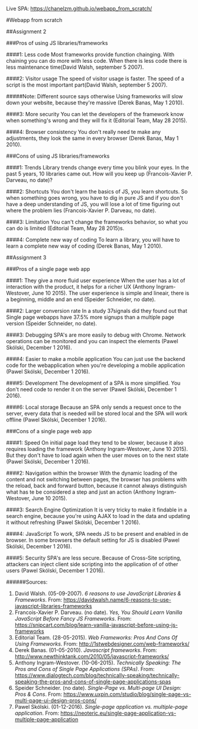 Live SPA: https://chanelzm.github.io/webapp_from_scratch/

#Webapp from scratch

##Assignment 2

###Pros of using JS libraries/frameworks

####1: Less code
Most frameworks provide function chainging. With chaining you can do more with less code. When there is less code there is less maintenance time(David Walsh, september 5 2007).

####2: Visitor usage
The speed of visitor usage is faster. The speed of a script is the most important part(David Walsh, september 5 2007).

#####Note: Different source says otherwise
Using frameworks will slow down your website, because they're massive (Derek Banas, May 1 2010).

####3: More security
You can let the developers of the framework know when something's wrong and they will fix it (Editorial Team, May 28 2015).

####4: Browser consistency
You don't really need te make any adjustments, they look the same in every browser (Derek Banas, May 1 2010).

###Cons of using JS libraries/frameworks

####1: Trends
Library trends change every time you blink your eyes. In the past 5 years, 10 libraries came out. How will you keep up (Francois-Xavier P. Darveau, no date)?

####2: Shortcuts
You don't learn the basics of JS, you learn shortcuts. So when something goes wrong, you have to dig in pure JS and if you don't have a deep understanding of JS, you will lose a lot of time figuring out where the problem lies (Francois-Xavier P. Darveau, no date).

####3: Limitation
You can't change the frameworks behavior, so what you can do is limited (Editorial Team, May 28 2015)s.

####4: Complete new way of coding
To learn a library, you will have to learn a complete new way of coding (Derek Banas, May 1 2010).

##Assignment 3

###Pros of a single page web app

####1: They give a more fluid user experience
When the user has a lot of interaction with the product, it helps for a richer UX (Anthony Ingram-Westover, June 10 2015). The user experience is simple and lineair, there is a beginning, middle and an end (Speider Schneider, no date).

####2: Larger conversion rate
In a study 37signals did they found out that Single page webapps have 37.5% more signups than a multiple page version (Speider Schneider, no date).

####3: Debugging
SPA's are more easily to debug with Chrome. Network operations can be monitored and you can inspect the elements (Pawel Skólski, December 1 2016).

####4: Easier to make a mobile application
You can just use the backend code for the webapplication when you're developing a mobile application (Pawel Skólski, December 1 2016).

####5: Development
The development of a SPA is more simplified. You don't need code to render it on the server (Pawel Skólski, December 1 2016).

####6: Local storage
Because an SPA only sends a request once to the server, every data that is needed will be stored local and the SPA will work offline (Pawel Skólski, December 1 2016).

###Cons of a single page web app

####1: Speed
On initial page load they tend to be slower, because it also requires loading the framework (Anthony Ingram-Westover, June 10 2015). But they don't have to load again when the user moves on to the next state (Pawel Skólski, December 1 2016).

####2: Navigation within the browser
With the dynamic loading of the content and not switching between pages, the browser has problems with the reload, back and forward button, because it cannot always distinguish what has te be considered a step and just an action (Anthony Ingram-Westover, June 10 2015).

####3: Search Engine Optimization
It is very tricky to make it findable in a search engine, because you're using AJAX to load in the data and updating it without refreshing (Pawel Skólski, December 1 2016).

####4: JavaScript
To work, SPA needs JS to be present and enabled in de browser. In some browsers the default setting for JS is disabled (Pawel Skólski, December 1 2016).

####5: Security
SPA's are less secure. Because of Cross-Site scripting, attackers can inject client side scripting into the application of of other users (Pawel Skólski, December 1 2016).

######Sources:
1. David Walsh. (05-09-2007). *6 reasons to use JavaScript Libraries & Frameworks*. From: https://davidwalsh.name/6-reasons-to-use-javascript-libraries-frameworks
2. Francois-Xavier P. Darveau. (no date). *Yes, You Should Learn Vanilla JavaScript Before Fancy JS Frameworks*. From: https://snipcart.com/blog/learn-vanilla-javascript-before-using-js-frameworks
3. Editorial Team. (28-05-2015). *Web Frameworks: Pros And Cons Of Using Frameworks*. From: http://1stwebdesigner.com/web-frameworks/
4. Derek Banas. (01-05-2010). *Javascript frameworks*. From: http://www.newthinktank.com/2010/05/javascript-frameworks/
5. Anthony Ingram-Westover. (10-06-2015). *Technically Speaking: The Pros and Cons of Single Page Applications (SPAs)*. From: https://www.dialogtech.com/blog/technically-speaking/technically-speaking-the-pros-and-cons-of-single-page-applications-spas
6. Speider Schneider. (no date). *Single-Page vs. Multi-page UI Design: Pros & Cons*. From: https://www.uxpin.com/studio/blog/single-page-vs-multi-page-ui-design-pros-cons/
7. Pawel Skólski. (01-12-2016). *Single-page application vs. multiple-page application*. From: https://neoteric.eu/single-page-application-vs-multiple-page-application

